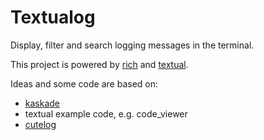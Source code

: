 # Textualog

Display, filter and search logging messages in the terminal.

This project is powered by [rich](https://github.com/Textualize/rich) and [textual](https://github.com/Textualize/textual).

Ideas and some code are based on:

* [kaskade](https://github.com/sauljabin/kaskade)
* textual example code, e.g. code_viewer
* [cutelog](https://github.com/busimus/cutelog/)
